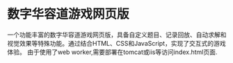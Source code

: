 # 数字华容道游戏网页版
一个功能丰富的数字华容道游戏网页版，具备自定义题目、记录回放、自动求解和视觉效果等特殊功能。通过结合HTML、CSS和JavaScript，实现了交互式的游戏体验。
由于使用了web worker,需要部署在tomcat或iis等访问index.html页面.
